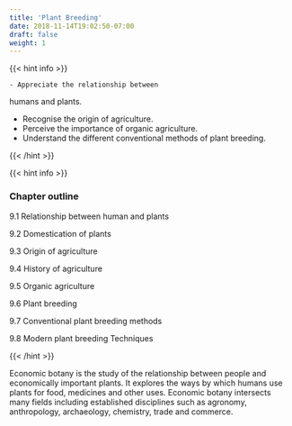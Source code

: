 ```yaml
---
title: 'Plant Breeding'
date: 2018-11-14T19:02:50-07:00
draft: false
weight: 1
---
```


{{< hint info >}}




	- Appreciate the relationship between
humans and plants.
-  Recognise the origin of agriculture.
-  Perceive the importance of organic
agriculture.
-  Understand the different conventional
methods of plant breeding.

{{< /hint >}}


{{< hint info >}}


### Chapter outline 

9.1	Relationship
between human
and plants

9.2	Domestication of
plants

9.3 Origin of agriculture

9.4 History of agriculture

9.5 Organic agriculture

9.6 Plant breeding

9.7	Conventional plant breeding
methods

9.8	Modern plant breeding Techniques

{{< /hint >}}

Economic botany is the study of the
relationship between people and economically
important plants. It explores the ways by
which humans use plants for food, medicines
and other uses. Economic botany intersects
many fields including established disciplines
such as agronomy, anthropology, archaeology,
chemistry, trade and commerce.
